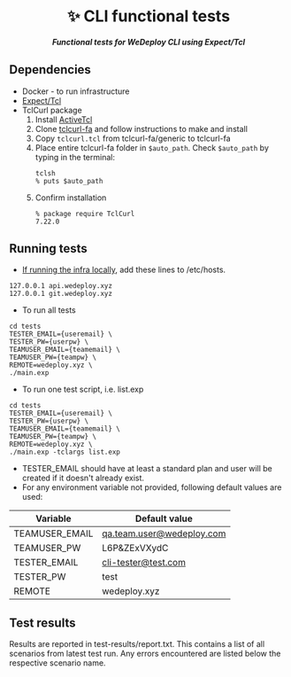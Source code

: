 <h1 align="center">✨ CLI functional tests</h1>

 <h5 align="center">Functional tests for WeDeploy CLI using Expect/Tcl</h5>

## Dependencies
* Docker - to run infrastructure
* [Expect/Tcl](http://expect.sourceforge.net/)
* TclCurl package
    1. Install [ActiveTcl](https://www.activestate.com/activetcl/downloads)
    1. Clone [tclcurl-fa](https://github.com/flightaware/tclcurl-fa) and follow instructions to make and install
    1. Copy `tclcurl.tcl` from tclcurl-fa/generic to tclcurl-fa
    1. Place entire tclcurl-fa folder in `$auto_path`.  Check `$auto_path` by typing in the terminal:
        ```
        tclsh
        % puts $auto_path
        ```
    1. Confirm installation
        ```
        % package require TclCurl
        7.22.0
        ```

## Running tests
* [If running the infra locally](https://github.com/wedeploy/training#development), add these lines to /etc/hosts.
```
127.0.0.1 api.wedeploy.xyz
127.0.0.1 git.wedeploy.xyz
```
* To run all tests
```
cd tests
TESTER_EMAIL={useremail} \
TESTER_PW={userpw} \
TEAMUSER_EMAIL={teamemail} \
TEAMUSER_PW={teampw} \
REMOTE=wedeploy.xyz \
./main.exp
```
* To run one test script, i.e. list.exp
```
cd tests
TESTER_EMAIL={useremail} \
TESTER_PW={userpw} \
TEAMUSER_EMAIL={teamemail} \
TEAMUSER_PW={teampw} \
REMOTE=wedeploy.xyz \
./main.exp -tclargs list.exp
```
* TESTER_EMAIL should have at least a standard plan and user will be created if it doesn't already exist.
* For any environment variable not provided, following default values are used:

| Variable       | Default value             |
| -------------  | ------------------------- |
| TEAMUSER_EMAIL | qa.team.user@wedeploy.com |
| TEAMUSER_PW    | L6P&ZExVXydC              |
| TESTER_EMAIL   | cli-tester@test.com       |
| TESTER_PW      | test                      |
| REMOTE         | wedeploy.xyz              |


## Test results
Results are reported in test-results/report.txt.  This contains a list of all scenarios from latest test run.  Any errors encountered are listed below the respective scenario name.
